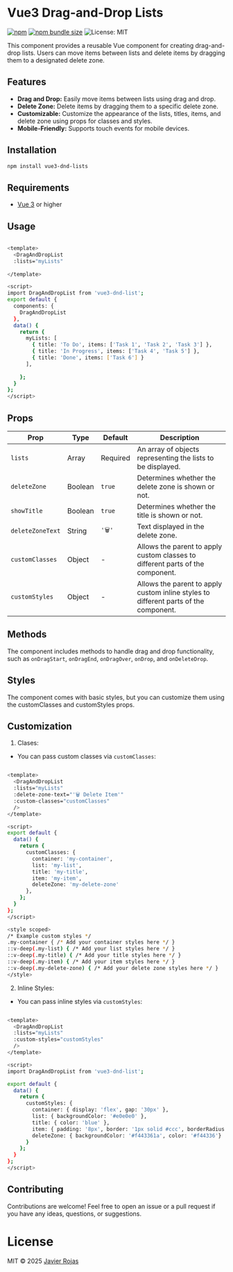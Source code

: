 # Vue3 Drag-and-Drop Lists

[![npm](https://img.shields.io/npm/v/vue3-dnd-lists?color=%2300f)](https://www.npmjs.com/package/vue3-dnd-lists)
[![npm bundle size](https://img.shields.io/bundlephobia/minzip/vue3-dnd-lists)](https://bundlephobia.com/package/vue3-dnd-lists)
![License: MIT](https://img.shields.io/badge/License-MIT-blue.svg)

This component provides a reusable Vue component for creating drag-and-drop lists. 
Users can move items between lists and delete items by dragging them to a designated delete zone.

## Features
*   **Drag and Drop:** Easily move items between lists using drag and drop.
*   **Delete Zone:** Delete items by dragging them to a specific delete zone.
*   **Customizable:** Customize the appearance of the lists, titles, items, and delete zone using props for classes and styles.
*   **Mobile-Friendly:** Supports touch events for mobile devices.

## Installation

```bash
npm install vue3-dnd-lists
```


## Requirements

- [Vue 3](https://vuejs.org/) or higher

## Usage
```bash

<template>
  <DragAndDropList 
  :lists="myLists" 
  
</template>

<script>
import DragAndDropList from 'vue3-dnd-list';
export default {
  components: {
    DragAndDropList
  },
  data() {
    return {
      myLists: [
        { title: 'To Do', items: ['Task 1', 'Task 2', 'Task 3'] },
        { title: 'In Progress', items: ['Task 4', 'Task 5'] },
        { title: 'Done', items: ['Task 6'] }
      ],      
      
    };
  }
};
</script>
```

## Props

| Prop | Type | Default | Description |
|------|------|---------|-------------|
| `lists` | Array | Required | An array of objects representing the lists to be displayed.|
| `deleteZone` | Boolean | `true` | Determines whether the delete zone is shown or not. |
| `showTitle` | Boolean | `true` | Determines whether the title is shown or not. |
| `deleteZoneText` | String | `'🗑️'` | Text displayed in the delete zone. |
| `customClasses` | Object | - | Allows the parent to apply custom classes to different parts of the component.|
| `customStyles` | Object | - | Allows the parent to apply custom inline styles to different parts of the component. |


## Methods

The component includes methods to handle drag and drop functionality, such as `onDragStart`, `onDragEnd`, `onDragOver`, `onDrop`, and `onDeleteDrop`.

## Styles

The component comes with basic styles, but you can customize them using the customClasses and customStyles props.

## Customization

1. Clases:
- You can pass custom classes via `customClasses`:

```bash

<template>
  <DragAndDropList 
  :lists="myLists"
  :delete-zone-text="'🗑️ Delete Item'"
  :custom-classes="customClasses" 
  />
</template>

<script>
export default {
  data() {
    return {
      customClasses: {
        container: 'my-container',
        list: 'my-list',
        title: 'my-title',
        item: 'my-item',
        deleteZone: 'my-delete-zone'
      },
    };
  }
};
</script>

<style scoped>
/* Example custom styles */
.my-container { /* Add your container styles here */ }
::v-deep(.my-list) { /* Add your list styles here */ }
::v-deep(.my-title) { /* Add your title styles here */ }
::v-deep(.my-item) { /* Add your item styles here */ }
::v-deep(.my-delete-zone) { /* Add your delete zone styles here */ }
</style>
```

2. Inline Styles:
- You can pass inline styles via `customStyles`:

```bash

<template>
  <DragAndDropList 
  :lists="myLists"
  :custom-styles="customStyles"
  />
</template>

<script>
import DragAndDropList from 'vue3-dnd-list';

export default {
  data() {
    return {
      customStyles: {
        container: { display: 'flex', gap: '30px' },
        list: { backgroundColor: '#e0e0e0' },
        title: { color: 'blue' },
        item: { padding: '8px', border: '1px solid #ccc', borderRadius: '4px'},
        deleteZone: { backgroundColor: '#f443361a', color: '#f44336'}
      }
    };
  }
};
</script>
```

## Contributing

Contributions are welcome! Feel free to open an issue or a pull request if you have any ideas, questions, or suggestions.


# License
MIT © 2025 [Javier Rojas](https://javier-rojas.vercel.app/)